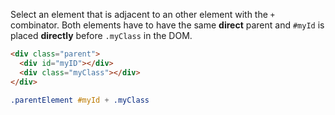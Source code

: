 
Select an element that is adjacent to an other element with the `+` combinator. Both elements have to have the same **direct** parent and `#myId` is placed **directly** before `.myClass` in the DOM.

```html
<div class="parent">
  <div id="myID"></div>
  <div class="myClass"></div>
</div>
```

```css
.parentElement #myId + .myClass
```

